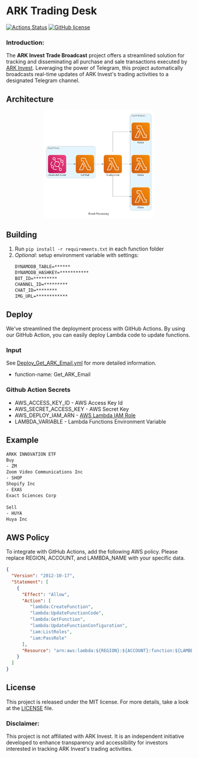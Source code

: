 # ARK Trading Desk
[![Actions Status](https://github.com/EddieKuo723/ARK-Invest-Trading-Desk/workflows/deploy-py-lambda/badge.svg)](https://github.com/EddieKuo723/ARK-Invest-Trading-Desk/actions)
[![GitHub license](https://img.shields.io/github/license/EddieKuo723/ARK-Invest-Trading-Desk.svg)](https://github.com/EddieKuo723/ARK-Invest-Trading-Desk/blob/master/LICENSE)


### Introduction:

The **ARK Invest Trade Broadcast** project offers a streamlined solution for tracking and disseminating all purchase and sale transactions executed by [ARK Invest](https://ark-funds.com/subscribe). Leveraging the power of Telegram, this project automatically broadcasts real-time updates of ARK Invest's trading activities to a designated Telegram channel.

## Architecture
<p align="center">
<a>
	<img src="Diagram/event_processing.png" width="300"/>
</a>

<p align="center">

## Building

1) Run `pip install -r requirements.txt` in each function folder
2) *Optional*: setup environment variable with settings:
   ```
   DYNAMODB_TABLE=******
   DYNAMODB_HASHKEY=***********
   BOT_ID=*********
   CHANNEL_ID=*********
   CHAT_ID=********
   IMG_URL=************
   ```

## Deploy

We've streamlined the deployment process with GitHub Actions. By using our GitHub Action, you can easily deploy Lambda code to update functions.

### Input 
See [Deploy_Get_ARK_Email.yml](/.github/workflows/Deploy_Get_ARK_Email.yml) for more detailed information.
* function-name: Get_ARK_Email

### Github Action Secrets 
* AWS_ACCESS_KEY_ID - AWS Access Key Id
* AWS_SECRET_ACCESS_KEY - AWS Secret Key
* AWS_DEPLOY_IAM_ARN - [AWS Lambda IAM Role](/IAM_Config)
* LAMBDA_VARIABLE - Lambda Functions Environment Variable

## Example
```
ARKK INNOVATION ETF
Buy
- ZM
Zoom Video Communications Inc
- SHOP
Shopify Inc
- EXAS
Exact Sciences Corp

Sell
- HUYA
Huya Inc
```

## AWS Policy

To integrate with GitHub Actions, add the following AWS policy. Please replace REGION, ACCOUNT, and LAMBDA_NAME with your specific data.

```json
{
  "Version": "2012-10-17",
  "Statement": [
    {
      "Effect": "Allow",
      "Action": [
         "lambda:CreateFunction",
         "lambda:UpdateFunctionCode",
         "lambda:GetFunction",
         "lambda:UpdateFunctionConfiguration",
         "iam:ListRoles",
         "iam:PassRole"
      ],
      "Resource": "arn:aws:lambda:${REGION}:${ACCOUNT}:function:${LAMBDA_NAME}"
    }
  ]
}
```

## License

This project is released under the MIT license.
For more details, take a look at the [LICENSE](LICENSE) file.

### Disclaimer:

This project is not affiliated with ARK Invest. It is an independent initiative developed to enhance transparency and accessibility for investors interested in tracking ARK Invest's trading activities.